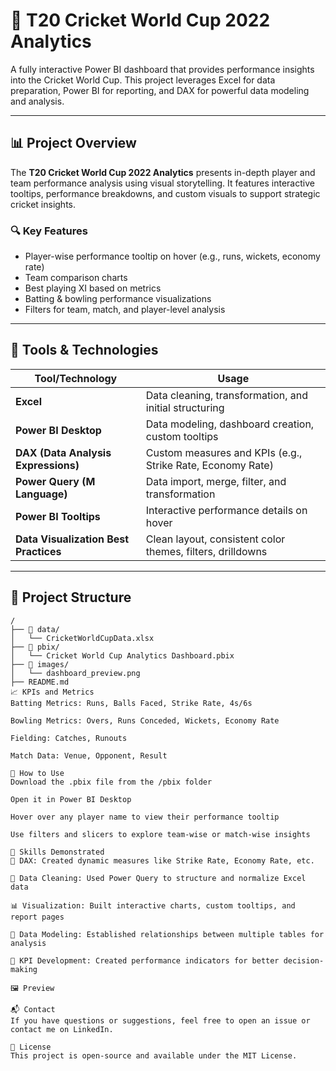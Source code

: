 # 🏏 T20 Cricket World Cup 2022 Analytics 

A fully interactive Power BI dashboard that provides performance insights into the Cricket World Cup. This project leverages Excel for data preparation, Power BI for reporting, and DAX for powerful data modeling and analysis.

---

## 📊 Project Overview

The **T20 Cricket World Cup 2022 Analytics** presents in-depth player and team performance analysis using visual storytelling. It features interactive tooltips, performance breakdowns, and custom visuals to support strategic cricket insights.

### 🔍 Key Features

- Player-wise performance tooltip on hover (e.g., runs, wickets, economy rate)
- Team comparison charts
- Best playing XI based on metrics
- Batting & bowling performance visualizations
- Filters for team, match, and player-level analysis

---

## 🧰 Tools & Technologies

| Tool/Technology| Usage |
|-----------------|--------|
| **Excel**       | Data cleaning, transformation, and initial structuring |
| **Power BI Desktop** | Data modeling, dashboard creation, custom tooltips |
| **DAX (Data Analysis Expressions)** | Custom measures and KPIs (e.g., Strike Rate, Economy Rate) |
| **Power Query (M Language)** | Data import, merge, filter, and transformation |
| **Power BI Tooltips** | Interactive performance details on hover |
| **Data Visualization Best Practices** | Clean layout, consistent color themes, filters, drilldowns |

---

## 📂 Project Structure

```plaintext
/
├── 📁 data/
│   └── CricketWorldCupData.xlsx
├── 📁 pbix/
│   └── Cricket World Cup Analytics Dashboard.pbix
├── 📁 images/
│   └── dashboard_preview.png
├── README.md
📈 KPIs and Metrics
Batting Metrics: Runs, Balls Faced, Strike Rate, 4s/6s

Bowling Metrics: Overs, Runs Conceded, Wickets, Economy Rate

Fielding: Catches, Runouts

Match Data: Venue, Opponent, Result

📌 How to Use
Download the .pbix file from the /pbix folder

Open it in Power BI Desktop

Hover over any player name to view their performance tooltip

Use filters and slicers to explore team-wise or match-wise insights

🧠 Skills Demonstrated
🧮 DAX: Created dynamic measures like Strike Rate, Economy Rate, etc.

🧹 Data Cleaning: Used Power Query to structure and normalize Excel data

📊 Visualization: Built interactive charts, custom tooltips, and report pages

🧩 Data Modeling: Established relationships between multiple tables for analysis

🎯 KPI Development: Created performance indicators for better decision-making

🖼️ Preview

📬 Contact
If you have questions or suggestions, feel free to open an issue or contact me on LinkedIn.

📜 License
This project is open-source and available under the MIT License.
